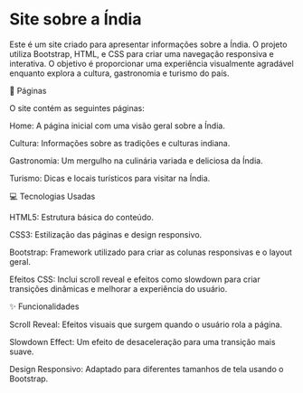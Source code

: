 # Site sobre a Índia
Este é um site criado para apresentar informações sobre a Índia. O projeto utiliza Bootstrap, HTML, e CSS para criar uma navegação responsiva e interativa. O objetivo é proporcionar uma experiência visualmente agradável enquanto explora a cultura, gastronomia e turismo do país.

📑 Páginas

O site contém as seguintes páginas:

Home: A página inicial com uma visão geral sobre a Índia.

Cultura: Informações sobre as tradições e culturas indiana.

Gastronomia: Um mergulho na culinária variada e deliciosa da Índia.

Turismo: Dicas e locais turísticos para visitar na Índia.

💻 Tecnologias Usadas

HTML5: Estrutura básica do conteúdo.

CSS3: Estilização das páginas e design responsivo.

Bootstrap: Framework utilizado para criar as colunas responsivas e o layout geral.

Efeitos CSS: Inclui scroll reveal e efeitos como slowdown para criar transições dinâmicas e melhorar a experiência do usuário.

✨ Funcionalidades

Scroll Reveal: Efeitos visuais que surgem quando o usuário rola a página.

Slowdown Effect: Um efeito de desaceleração para uma transição mais suave.

Design Responsivo: Adaptado para diferentes tamanhos de tela usando o Bootstrap.
